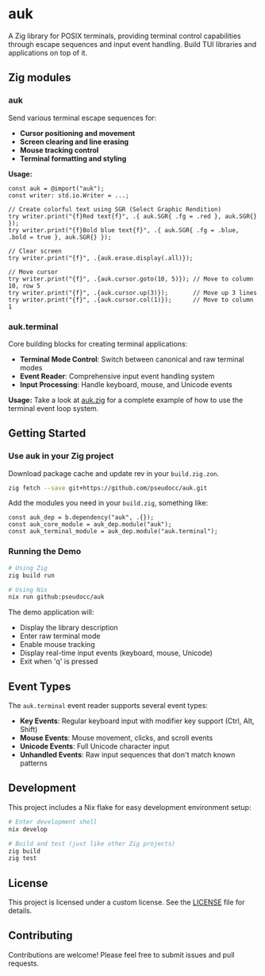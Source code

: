 # auk

A Zig library for POSIX terminals, providing terminal control
capabilities through escape sequences and input event handling.
Build TUI libraries and applications on top of it.

## Zig modules

### auk
Send various terminal escape sequences for:
- **Cursor positioning and movement**
- **Screen clearing and line erasing**
- **Mouse tracking control**
- **Terminal formatting and styling**

**Usage:**
```zig
const auk = @import("auk");
const writer: std.io.Writer = ...;

// Create colorful text using SGR (Select Graphic Rendition)
try writer.print("{f}Red text{f}", .{ auk.SGR{ .fg = .red }, auk.SGR{} });
try writer.print("{f}Bold blue text{f}", .{ auk.SGR{ .fg = .blue, .bold = true }, auk.SGR{} });

// Clear screen
try writer.print("{f}", .{auk.erase.display(.all)});

// Move cursor
try writer.print("{f}", .{auk.cursor.goto(10, 5)}); // Move to column 10, row 5
try writer.print("{f}", .{auk.cursor.up(3)});       // Move up 3 lines
try writer.print("{f}", .{auk.cursor.col(1)});      // Move to column 1
```

### auk.terminal
Core building blocks for creating terminal applications:
- **Terminal Mode Control**: Switch between canonical and raw terminal
modes
- **Event Reader**: Comprehensive input event handling system
- **Input Processing**: Handle keyboard, mouse, and Unicode events

**Usage:**
Take a look at [auk.zig](auk.zig) for a complete example of how to use
the terminal event loop system.

## Getting Started

### Use auk in your Zig project

Download package cache and update rev in your `build.zig.zon`.
```bash
zig fetch --save git+https://github.com/pseudocc/auk.git
```

Add the modules you need in your `build.zig`, something like:
```zig
const auk_dep = b.dependency("auk", .{});
const auk_core_module = auk_dep.module("auk");
const auk_terminal_module = auk_dep.module("auk.terminal");
```

### Running the Demo

```bash
# Using Zig
zig build run

# Using Nix
nix run github:pseudocc/auk
```

The demo application will:
- Display the library description
- Enter raw terminal mode
- Enable mouse tracking
- Display real-time input events (keyboard, mouse, Unicode)
- Exit when 'q' is pressed

## Event Types

The `auk.terminal` event reader supports several event types:

- **Key Events**: Regular keyboard input with modifier key support
(Ctrl, Alt, Shift)
- **Mouse Events**: Mouse movement, clicks, and scroll events
- **Unicode Events**: Full Unicode character input
- **Unhandled Events**: Raw input sequences that don't match known
patterns

## Development

This project includes a Nix flake for easy development environment
setup:

```bash
# Enter development shell
nix develop

# Build and test (just like other Zig projects)
zig build
zig test
```

## License

This project is licensed under a custom license. See the
[LICENSE](LICENSE) file for details.

## Contributing

Contributions are welcome! Please feel free to submit issues and pull
requests.

